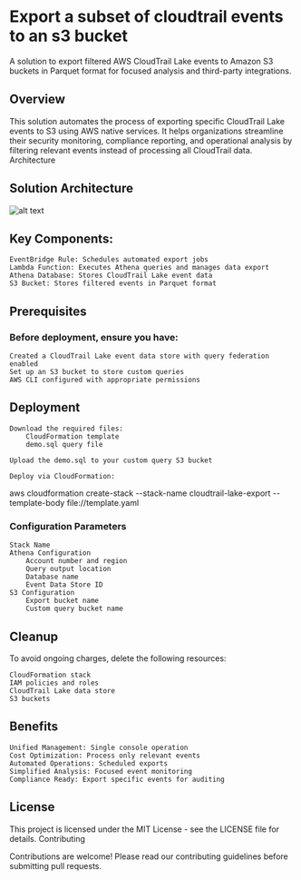 # Export a subset of cloudtrail events to an s3 bucket

A solution to export filtered AWS CloudTrail Lake events to Amazon S3 buckets in Parquet format for focused analysis and third-party integrations.

## Overview

This solution automates the process of exporting specific CloudTrail Lake events to S3 using AWS native services. It helps organizations streamline their security monitoring, compliance reporting, and operational analysis by filtering relevant events instead of processing all CloudTrail data.
Architecture

## Solution Architecture

![alt text](<Screenshot 2025-03-14 at 5.01.00 PM.png>)

## Key Components:

    EventBridge Rule: Schedules automated export jobs
    Lambda Function: Executes Athena queries and manages data export
    Athena Database: Stores CloudTrail Lake event data
    S3 Bucket: Stores filtered events in Parquet format

## Prerequisites

### Before deployment, ensure you have:

    Created a CloudTrail Lake event data store with query federation enabled
    Set up an S3 bucket to store custom queries
    AWS CLI configured with appropriate permissions

## Deployment

    Download the required files:
        CloudFormation template
        demo.sql query file

    Upload the demo.sql to your custom query S3 bucket

    Deploy via CloudFormation:

aws cloudformation create-stack --stack-name cloudtrail-lake-export --template-body file://template.yaml

### Configuration Parameters

    Stack Name
    Athena Configuration
        Account number and region
        Query output location
        Database name
        Event Data Store ID
    S3 Configuration
        Export bucket name
        Custom query bucket name


## Cleanup

To avoid ongoing charges, delete the following resources:

    CloudFormation stack
    IAM policies and roles
    CloudTrail Lake data store
    S3 buckets

## Benefits

    Unified Management: Single console operation
    Cost Optimization: Process only relevant events
    Automated Operations: Scheduled exports
    Simplified Analysis: Focused event monitoring
    Compliance Ready: Export specific events for auditing

## License

This project is licensed under the MIT License - see the LICENSE file for details.
Contributing

Contributions are welcome! Please read our contributing guidelines before submitting pull requests.